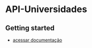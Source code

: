 # API-Universidades

## Getting started

- [acessar documentação](https://api-universidades.vercel.app/api/universidades)
